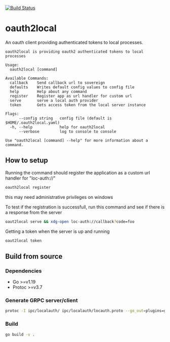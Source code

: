 [![Build Status](https://dev.azure.com/lambdaville/oauth2local/_apis/build/status/equinor.oauth2local?branchName=master)](https://dev.azure.com/lambdaville/oauth2local/_build/latest?definitionId=1&branchName=master)

# oauth2local

An oauth client providing authenticated tokens to local processes.

```plain
oauth2local is providing oauth2 authenticated tokens to local processes

Usage:
  oauth2local [command]

Available Commands:
  callback    Send callback url to sovereign
  defaults    Writes default config values to config file
  help        Help about any command
  register    Register app as url handler for custom url
  serve       serve a local auth provider
  token       Gets access token from the local server instance

Flags:
      --config string   config file (default is $HOME/.oauth2local.yaml)
  -h, --help            help for oauth2local
      --verbose         log to console to console

Use "oauth2local [command] --help" for more information about a command.
```

## How to setup

Running the command should register the application as a custom url handler for "loc-auth://"

```bash
oauth2local register
```

this may need administrative privileges on windows

To test if the registration is successfull, run this command and see if there is a response from the server

```bash
oaut2local serve && xdg-open loc-auth://callback?code=foo
```

Getting a token when the server is up and running

```bash
oaut2local token
```

## Build from source

### Dependencies

- Go >=v1.19
- Protoc >=v3.7

### Generate GRPC server/client

```bash
protoc -I ipc/localauth/ ipc/localauth/locauth.proto --go_out=plugins=grpc:ipc/localauth
```

### Build

```bash
go build -v .
```
